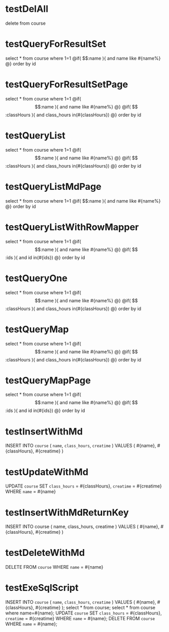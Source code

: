 testDelAll
====
delete from course

testQueryForResultSet
====
select * from course where 1=1 
@if( $$:name ){ 
and name like #{name%} 
@} 
order by id

testQueryForResultSetPage
====
select * from course where 1=1 
@if( $$:name ){ 
and name like #{name%} 
@} 
@if( $$:classHours ){ 
and class_hours in(#{classHours})
@} 
order by id

testQueryList
====
select * from course where 1=1 
@if( $$:name ){ 
and name like #{name%} 
@} 
@if( $$:classHours ){ 
and class_hours in(#{classHours})
@} 
order by id

testQueryListMdPage
====
select * from course where 1=1 
@if( $$:name ){ 
and name like #{name%} 
@} 
order by id

testQueryListWithRowMapper
====
select * from course where 1=1 
@if( $$:name ){ 
and name like #{name%} 
@} 
@if( $$:ids ){ 
and id in(#{ids})
@} 
order by id

testQueryOne
====
select * from course where 1=1 
@if( $$:name ){ 
and name like #{name%} 
@} 
@if( $$:classHours ){ 
and class_hours in(#{classHours})
@} 
order by id

testQueryMap
====
select * from course where 1=1 
@if( $$:name ){ 
and name like #{name%} 
@} 
@if( $$:classHours ){ 
and class_hours in(#{classHours})
@} 
order by id

testQueryMapPage
====
select * from course where 1=1 
@if( $$:name ){ 
and name like #{name%} 
@} 
@if( $$:ids ){ 
and id in(#{ids})
@} 
order by id

testInsertWithMd
====
INSERT INTO `course` (
`name`,
`class_hours`,
`creatime`
)
VALUES
(
#{name},
#{classHours},
#{creatime}
)


testUpdateWithMd
====
UPDATE
`course`
SET
`class_hours` = #{classHours},
`creatime` = #{creatime} WHERE `name` = #{name}


testInsertWithMdReturnKey
====
INSERT INTO course (
name,
class_hours,
creatime
)
VALUES
(
#{name},
#{classHours},
#{creatime}
)

testDeleteWithMd
====
DELETE FROM
`course`
WHERE `name` = #{name}


testExeSqlScript
====
INSERT INTO `course` (
`name`,
`class_hours`,
`creatime`
)
VALUES
(
#{name},
#{classHours},
#{creatime}
); 
select * from course;
select * from course where name=#{name};
UPDATE
`course`
SET
`class_hours` = #{classHours},
`creatime` = #{creatime} WHERE `name` = #{name};
DELETE FROM
`course`
WHERE `name` = #{name};



